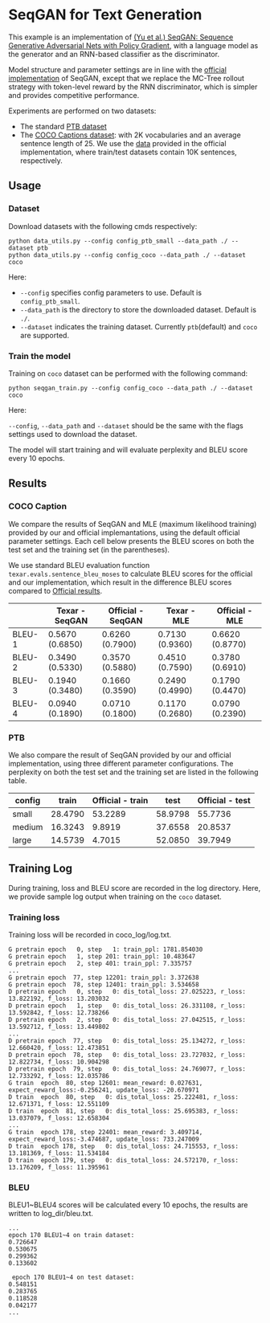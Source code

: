 # SeqGAN for Text Generation

This example is an implementation of [(Yu et al.) SeqGAN: Sequence Generative Adversarial Nets with Policy Gradient](https://arxiv.org/pdf/1609.05473.pdf), with a language model as the generator and an RNN-based classifier as the discriminator.

Model structure and parameter settings are in line with the [official implementation](https://github.com/geek-ai/Texygen) of SeqGAN, except that we replace the MC-Tree rollout strategy with token-level reward by the RNN discriminator, which is simpler and provides competitive performance.

Experiments are performed on two datasets:
* The standard [PTB dataset](https://corochann.com/penn-tree-bank-ptb-dataset-introduction-1456.html)
* The [COCO Captions dataset](http://cocodataset.org/#download): with 2K vocabularies and an average sentence length of 25. We use the [data](https://github.com/geek-ai/Texygen/tree/master/data) provided in the official implementation, where train/test datasets contain 10K sentences, respectively.

## Usage

### Dataset
Download datasets with the following cmds respectively:
```shell
python data_utils.py --config config_ptb_small --data_path ./ --dataset ptb
python data_utils.py --config config_coco --data_path ./ --dataset coco
```

Here:
* `--config` specifies config parameters to use. Default is `config_ptb_small`.
* `--data_path` is the directory to store the downloaded dataset. Default is `./`.
* `--dataset` indicates the training dataset. Currently `ptb`(default) and `coco` are supported.

### Train the model

Training on `coco` dataset can be performed with the following command:

```shell
python seqgan_train.py --config config_coco --data_path ./ --dataset coco
```

Here:

`--config`, `--data_path` and `--dataset` should be the same with the flags settings used to download the dataset.

The model will start training and will evaluate perplexity and BLEU score every 10 epochs.

## Results

### COCO Caption

We compare the results of SeqGAN and MLE (maximum likelihood training) provided by our and official implemantations, using the default official parameter settings. Each cell below presents the BLEU scores on both the test set and the training set (in the parentheses). 

We use standard BLEU evaluation function `texar.evals.sentence_bleu_moses` to calculate BLEU scores for the official and our implementation,
which result in the difference BLEU scores compared to [Official results](https://github.com/geek-ai/Texygen).

|    |Texar - SeqGAN   | Official - SeqGAN | Texar - MLE | Official - MLE |
|---------------|-------------|----------------|-------------|----------------|
|BLEU-1 | 0.5670 (0.6850) | 0.6260 (0.7900) | 0.7130 (0.9360) | 0.6620 (0.8770) |
|BLEU-2 | 0.3490 (0.5330) | 0.3570 (0.5880) | 0.4510 (0.7590) | 0.3780 (0.6910) |
|BLEU-3 | 0.1940 (0.3480) | 0.1660 (0.3590) | 0.2490 (0.4990) | 0.1790 (0.4470) |
|BLEU-4 | 0.0940 (0.1890) | 0.0710 (0.1800) | 0.1170 (0.2680) | 0.0790 (0.2390)|

### PTB

We also compare the result of SeqGAN provided by our and official implementation, using three different parameter configurations.
The perplexity on both the test set and the training set are listed in the following table.

|config|train   |Official - train |test    |  Official - test |
|---   |---     |---              |---     |---               |
|small |28.4790 |53.2289          |58.9798 | 55.7736          |
|medium|16.3243 |9.8919           |37.6558 | 20.8537          |
|large |14.5739 |4.7015           |52.0850 | 39.7949          |

## Training Log

During training, loss and BLEU score are recorded in the log directory. Here, we provide sample log output when training on the  `coco` dataset.

### Training loss
Training loss will be recorded in coco_log/log.txt.
```text
G pretrain epoch   0, step   1: train_ppl: 1781.854030
G pretrain epoch   1, step 201: train_ppl: 10.483647
G pretrain epoch   2, step 401: train_ppl: 7.335757
...
G pretrain epoch  77, step 12201: train_ppl: 3.372638
G pretrain epoch  78, step 12401: train_ppl: 3.534658
D pretrain epoch   0, step   0: dis_total_loss: 27.025223, r_loss: 13.822192, f_loss: 13.203032
D pretrain epoch   1, step   0: dis_total_loss: 26.331108, r_loss: 13.592842, f_loss: 12.738266
D pretrain epoch   2, step   0: dis_total_loss: 27.042515, r_loss: 13.592712, f_loss: 13.449802
...
D pretrain epoch  77, step   0: dis_total_loss: 25.134272, r_loss: 12.660420, f_loss: 12.473851
D pretrain epoch  78, step   0: dis_total_loss: 23.727032, r_loss: 12.822734, f_loss: 10.904298
D pretrain epoch  79, step   0: dis_total_loss: 24.769077, r_loss: 12.733292, f_loss: 12.035786
G train  epoch  80, step 12601: mean_reward: 0.027631, expect_reward_loss:-0.256241, update_loss: -20.670971
D train  epoch  80, step   0: dis_total_loss: 25.222481, r_loss: 12.671371, f_loss: 12.551109
D train  epoch  81, step   0: dis_total_loss: 25.695383, r_loss: 13.037079, f_loss: 12.658304
...
G train  epoch 178, step 22401: mean_reward: 3.409714, expect_reward_loss:-3.474687, update_loss: 733.247009
D train  epoch 178, step   0: dis_total_loss: 24.715553, r_loss: 13.181369, f_loss: 11.534184
D train  epoch 179, step   0: dis_total_loss: 24.572170, r_loss: 13.176209, f_loss: 11.395961
```

### BLEU
BLEU1~BLEU4 scores will be calculated every 10 epochs, the results are written to log_dir/bleu.txt.
```text
...
epoch 170 BLEU1~4 on train dataset:
0.726647
0.530675
0.299362
0.133602

 epoch 170 BLEU1~4 on test dataset:
0.548151
0.283765
0.118528
0.042177
...
```

